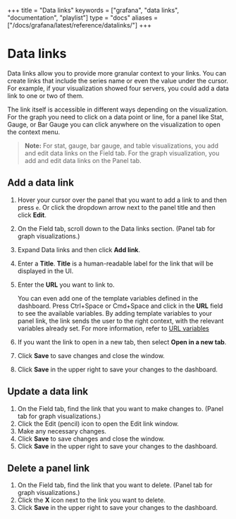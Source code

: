 +++
title = "Data links"
keywords = ["grafana", "data links", "documentation", "playlist"]
type = "docs"
aliases = ["/docs/grafana/latest/reference/datalinks/"]
+++

# Data links

Data links allow you to provide more granular context to your links. You can create links that include the series name or even the value under the cursor. For example, if your visualization showed four servers, you could add a data link to one or two of them.

The link itself is accessible in different ways depending on the visualization. For the graph you need to click on a data point or line, for a panel like
Stat, Gauge, or Bar Gauge you can click anywhere on the visualization to open the context menu.

>**Note:** For stat, gauge, bar gauge, and table visualizations, you add and edit data links on the Field tab. For the graph visualization, you add and edit data links on the Panel tab.

## Add a data link

1. Hover your cursor over the panel that you want to add a link to and then press `e`. Or click the dropdown arrow next to the panel title and then click **Edit**.
1. On the Field tab, scroll down to the Data links section. (Panel tab for graph visualizations.)
1. Expand Data links and then click **Add link**.
1. Enter a **Title**. **Title** is a human-readable label for the link that will be displayed in the UI.
1. Enter the **URL** you want to link to.
   
   You can even add one of the template variables defined in the dashboard. Press Ctrl+Space or Cmd+Space and click in the **URL** field to see the available variables. By adding template variables to your panel link, the link sends the user to the right context, with the relevant variables already set. For more information, refer to [URL variables](/../../variables/url-variables.md)
   
1. If you want the link to open in a new tab, then select **Open in a new tab**.
1. Click **Save** to save changes and close the window.
1. Click **Save** in the upper right to save your changes to the dashboard.

## Update a data link

1. On the Field tab, find the link that you want to make changes to. (Panel tab for graph visualizations.)
1. Click the Edit (pencil) icon to open the Edit link window. 
1. Make any necessary changes.
1. Click **Save** to save changes and close the window.
1. Click **Save** in the upper right to save your changes to the dashboard.

## Delete a panel link

1. On the Field tab, find the link that you want to delete. (Panel tab for graph visualizations.)
1. Click the **X** icon next to the link you want to delete. 
1. Click **Save** in the upper right to save your changes to the dashboard.
